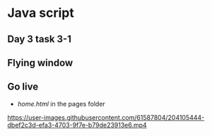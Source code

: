 # Java script 
## Day 3 task 3-1
## Flying window

## Go live
- *home.html* in the pages folder

https://user-images.githubusercontent.com/61587804/204105444-dbef2c3d-efa3-4703-9f7e-b79de23913e6.mp4

